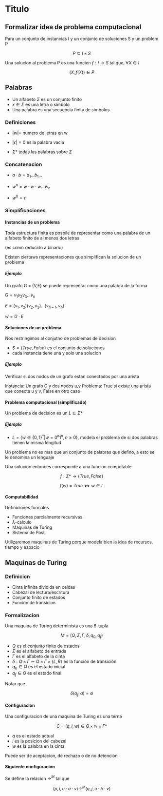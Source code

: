 # Titulo

## Formalizar idea de problema computacional

Para un conjunto de instancias I y un conjunto de soluciones S y un problem P

$$P \subseteq I \times S $$

Una solucion al problema P es una funcion $f: I \rightarrow S$ tal que, $\forall X \in I$

$$(X,f(X)) \in P$$

## Palabras
- Un alfabeto $\Sigma$ es un conjunto finito
- $x \in \Sigma$ es una letra o simbolo
- Una palabra es una secuencia finita de simbolos

### Definiciones
- $|w| =$ numero de letras en w

- $|\epsilon| = 0$ es la palabra vacia

- $\Sigma*$ todas las palabras sobre $\Sigma$

### Concatenacion

- $a \cdot b = a_1...b_1...$

- $w^n = w \cdot w \cdot w...w_n$

-  $w^0 = \epsilon$


### Simplificaciones

#### Instancias de un problema

Toda estructura finita es posbile de representar como una palabra de un alfabeto finito de al menos dos letras 

(es como reducirlo a binario)

Existen ciertaws representaciones que simplifican la solucion de un problema

##### Ejemplo
Un grafo G = (V,E) se puede representar como una palabra de la forma

$G = v_1v_2v_3...v_n$

$E = (v_1,v_2)(v_2,v_3)...(v_{n-1},v_n)$

$w = G \cdot E$

#### Soluciones de un problema

Nos restringimos al conjutno de problemas de decision

- $S = \{True,False\}$ es el conjunto de soluciones
- cada instancia tiene una y solo una solucion

##### Ejemplo
Verificar si dos nodos de un grafo estan conectados por una arista

Instancia: Un grafo G y dos nodos u,v
Problema: True si existe una arista que conecta u y v, False en otro caso

#### Problema computacional (simplificado)

Un problema de decision es un $L \subseteq \Sigma*$

##### Ejemplo

- $L = \{w \in \{0,1\}^* | w = 0^n1^n, n \geq 0\}$, modela el problema de si dos palabras tienen la misma longitud

Un problema no es mas que un conjunto de palabras que defino, a esto se le denomina un lenguaje

Una solucion entonces corresponde a una funcion computable:

$$f: \Sigma* \rightarrow \{True,False\}$$

$$f(w) = True \iff w \in L$$

#### Computabilidad

Definiciones formales

- Funciones parcialmente recursivas
- $\lambda$-calculo
- Maquinas de Turing
- Sistema de Post

Utilizaremos maquinas de Turing porque modela bien la idea de recursos, tiempo y espacio

## Maquinas de Turing
### Definicion

- Cinta infinita dividida en celdas
- Cabezal de lectura/escritura
- Conjunto finito de estados
- Funcion de transicion

### Formalizacion

Una maquina de Turing determinista es una 6-tupla

$$M = (Q,\Sigma,\Gamma,\delta,q_0,q_f)$$    

- $Q$ es el conjunto finito de estados
- $\Sigma$ es el alfabeto de entrada
- $\Gamma$ es el alfabeto de la cinta
- $\delta: Q \times \Gamma \rightharpoonup Q \times \Gamma \times \{L,R\}$ es la función de transición
- $q_0 \in Q$ es el estado inicial
- $q_f \in Q$ es el estado final


Notar que

$$\delta(q_f,a) = \emptyset$$

#### Configuracion

Una configuracion de una maquina de Turing es una terna

$$C = (q,i,w) \in Q \times \mathbb{N} \times \Gamma*$$

- $q$ es el estado actual
- $i$ es la posicion del cabezal
- $w$ es la palabra en la cinta

Puede ser de aceptacion, de rechazo o de no detencion

#### Siguiente configuracion

Se define la relacion $\rightarrow^M$ tal que

$$(p, i, u \cdot a \cdot v) \rightarrow^M (q, j, u \cdot b \cdot v)$$





